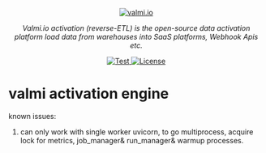 <p align="center">
  <a href="https://valmi.io"><img src="https://www.valmi.io/img/logo.svg" alt="valmi.io"></a>
</p>
<p align="center">
    <em>Valmi.io activation (reverse-ETL) is the open-source data activation platform load data from warehouses into SaaS platforms, Webhook Apis etc.</em>
</p>
<p align="center">
<a href="https://github.com/valmi-io/valmi-activation/stargazers/" target="_blank">
    <img src="https://img.shields.io/github/stars/valmi-io/valmi-activation?style=social&label=Star&maxAge=2592000" alt="Test">
</a>
  
<a href="https://github.com/valmi-io/valmi-activation/blob/main/LICENSE.md" target="_blank">
    <img src="https://img.shields.io/static/v1?label=license&message=MIT&color=white" alt="License">
</a> 
</p>



# valmi activation engine

known issues: 
1. can only work with single worker uvicorn, to go multiprocess, acquire lock for metrics, job_manager& run_manager& warmup processes.
